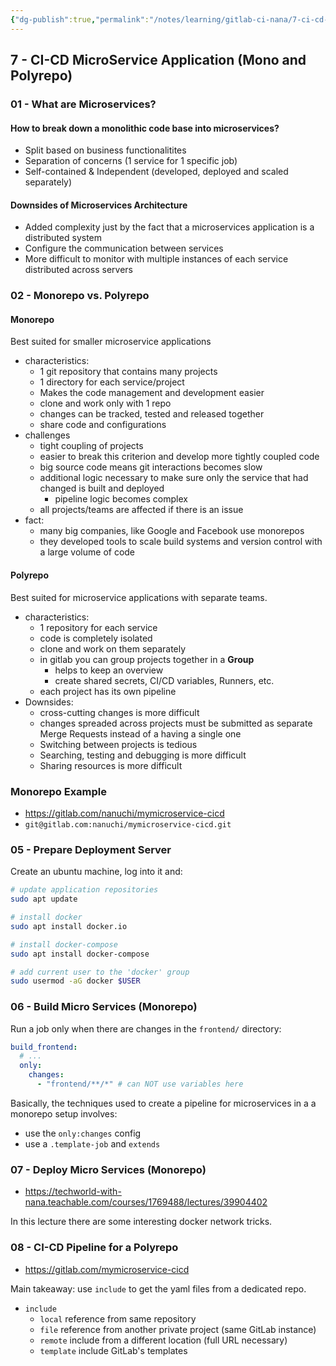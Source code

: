 ```yaml
---
{"dg-publish":true,"permalink":"/notes/learning/gitlab-ci-nana/7-ci-cd-micro-service-application-mono-and-polyrepo/","dgHomeLink":true,"dgPassFrontmatter":false}
---
```


## 7 - CI-CD MicroService Application (Mono and Polyrepo)

### 01 - What are Microservices?

#### How to break down a monolithic code base into microservices?

- Split based on business functionalitites
- Separation of concerns (1 service for 1 specific job)
- Self-contained & Independent (developed, deployed and scaled separately)

#### Downsides of Microservices Architecture

- Added complexity just by the fact that a microservices application is a distributed system
- Configure the communication between services
- More difficult to monitor with multiple instances of each service distributed across servers


### 02 - Monorepo vs. Polyrepo

#### Monorepo

Best suited for smaller microservice applications

- characteristics:
    - 1 git repository that contains many projects
    - 1 directory for each service/project
    - Makes the code management and development easier
    - clone and work only with 1 repo
    - changes can be tracked, tested and released together
    - share code and configurations
- challenges
    - tight coupling of projects
    - easier to break this criterion and develop more tightly coupled code
    - big source code means git interactions becomes slow
    - additional logic necessary to make sure only the service that had changed is built and deployed
        - pipeline logic becomes complex
    - all projects/teams are affected if there is an issue
- fact:
  - many big companies, like Google and Facebook use monorepos
  - they developed tools to scale build systems and version control with a large volume of code

#### Polyrepo

Best suited for microservice applications with separate teams.

- characteristics:
    - 1 repository for each service
    - code is completely isolated
    - clone and work on them separately
    - in gitlab you can group projects together in a **Group**
        - helps to keep an overview
        - create shared secrets, CI/CD variables, Runners, etc.
    - each project has its own pipeline
- Downsides:
    - cross-cutting changes is more difficult
    - changes spreaded across projects must be submitted as separate Merge Requests instead of a having a single one
    - Switching between projects is tedious
    - Searching, testing and debugging is more difficult
    - Sharing resources is more difficult


### Monorepo Example

- <https://gitlab.com/nanuchi/mymicroservice-cicd>
- `git@gitlab.com:nanuchi/mymicroservice-cicd.git`

### 05 - Prepare Deployment Server

Create an ubuntu machine, log into it and:

```bash
# update application repositories
sudo apt update

# install docker
sudo apt install docker.io

# install docker-compose
sudo apt install docker-compose

# add current user to the 'docker' group
sudo usermod -aG docker $USER
```

### 06 - Build Micro Services (Monorepo)

Run a job only when there are changes in the `frontend/` directory:
```yaml
build_frontend:
  # ...
  only:
    changes:
      - "frontend/**/*" # can NOT use variables here
```

Basically, the techniques used to create a pipeline for microservices in a a monorepo setup involves:

- use the `only:changes` config
- use a `.template-job` and `extends`

### 07 - Deploy Micro Services (Monorepo)

- <https://techworld-with-nana.teachable.com/courses/1769488/lectures/39904402>

In this lecture there are some interesting docker network tricks.


### 08 - CI-CD Pipeline for a Polyrepo

- <https://gitlab.com/mymicroservice-cicd>

Main takeaway: use `include` to get the yaml files from a dedicated repo.

- `include`
    - `local` reference from same repository
    - `file` reference from another private project (same GitLab instance)
    - `remote` include from a different location (full URL necessary)
    - `template` include GitLab's templates
 
